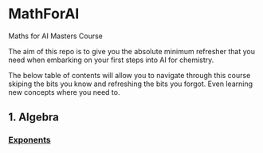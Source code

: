 # MathForAI
Maths for AI Masters Course

The aim of this repo is to give you the absolute minimum refresher that you need when embarking on your first steps into AI for chemistry.  

The below table of contents will allow you to navigate through this course skiping the bits you know and refreshing the bits you forgot.  Even learning new concepts where you need to. 

## 1. Algebra
### [Exponents](../blob/master/exponents.ipynb)
